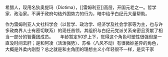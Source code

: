 希腊人，现用名狄奥提玛（Diotima），[[雷姆利亚]]高层，开国元老之一。哲学家、政治家。不满于政府勾结外国势力的行为，暗中给予白纪元大量帮助。

作为雷姆利亚人文社科学会（以哲学、政治学、经济学及社会学家等为主，也与许多政商界人士有密切联系）的现任首领，其组织与白纪元党派关系亲密且贡献了相当一部分的智囊团成员。
　
	年龄暂定50岁上下，觉得这个角色可塑性很强但是一直没时间去肝；是和阿凌（活泼强势）、苏格（八风不动）有很微妙差异的角色，大概是外柔内刚型？总之就是和主角团的理想主义小年轻很不一样，是实干家

